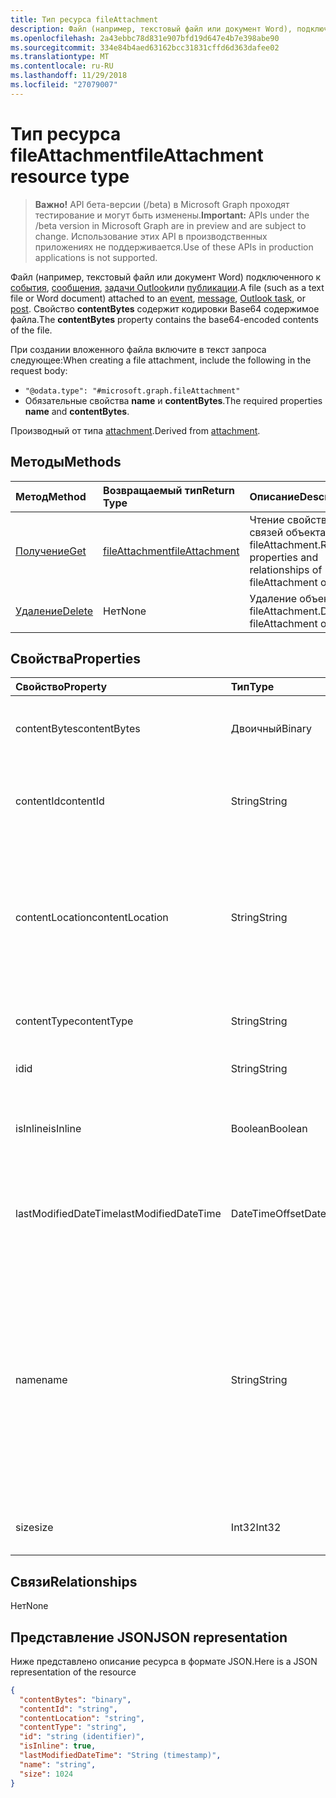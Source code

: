 ```yaml
---
title: Тип ресурса fileAttachment
description: Файл (например, текстовый файл или документ Word), подключенного к событию
ms.openlocfilehash: 2a43ebbc78d831e907bfd19d647e4b7e398abe90
ms.sourcegitcommit: 334e84b4aed63162bcc31831cffd6d363dafee02
ms.translationtype: MT
ms.contentlocale: ru-RU
ms.lasthandoff: 11/29/2018
ms.locfileid: "27079007"
---
```

# <a name="fileattachment-resource-type"></a><span data-ttu-id="b066e-103">Тип ресурса fileAttachment</span><span class="sxs-lookup"><span data-stu-id="b066e-103">fileAttachment resource type</span></span>

> <span data-ttu-id="b066e-104">**Важно!** API бета-версии (/beta) в Microsoft Graph проходят тестирование и могут быть изменены.</span><span class="sxs-lookup"><span data-stu-id="b066e-104">**Important:** APIs under the /beta version in Microsoft Graph are in preview and are subject to change.</span></span> <span data-ttu-id="b066e-105">Использование этих API в производственных приложениях не поддерживается.</span><span class="sxs-lookup"><span data-stu-id="b066e-105">Use of these APIs in production applications is not supported.</span></span>

<span data-ttu-id="b066e-106">Файл (например, текстовый файл или документ Word) подключенного к [события](../resources/event.md), [сообщения](../resources/message.md), [задачи Outlook](../resources/outlooktask.md)или [публикации](../resources/post.md).</span><span class="sxs-lookup"><span data-stu-id="b066e-106">A file (such as a text file or Word document) attached to an [event](../resources/event.md), [message](../resources/message.md), [Outlook task](../resources/outlooktask.md), or [post](../resources/post.md).</span></span> <span data-ttu-id="b066e-107">Свойство **contentBytes** содержит кодировки Base64 содержимое файла.</span><span class="sxs-lookup"><span data-stu-id="b066e-107">The  **contentBytes** property contains the base64-encoded contents of the file.</span></span>  

<span data-ttu-id="b066e-108">При создании вложенного файла включите в текст запроса следующее:</span><span class="sxs-lookup"><span data-stu-id="b066e-108">When creating a file attachment, include the following in the request body:</span></span>

* `"@odata.type": "#microsoft.graph.fileAttachment"`
* <span data-ttu-id="b066e-109">Обязательные свойства **name** и **contentBytes**.</span><span class="sxs-lookup"><span data-stu-id="b066e-109">The required properties **name** and **contentBytes**.</span></span>

<span data-ttu-id="b066e-110">Производный от типа [attachment](attachment.md).</span><span class="sxs-lookup"><span data-stu-id="b066e-110">Derived from [attachment](attachment.md).</span></span>

## <a name="methods"></a><span data-ttu-id="b066e-111">Методы</span><span class="sxs-lookup"><span data-stu-id="b066e-111">Methods</span></span>

| <span data-ttu-id="b066e-112">Метод</span><span class="sxs-lookup"><span data-stu-id="b066e-112">Method</span></span>       | <span data-ttu-id="b066e-113">Возвращаемый тип</span><span class="sxs-lookup"><span data-stu-id="b066e-113">Return Type</span></span>  |<span data-ttu-id="b066e-114">Описание</span><span class="sxs-lookup"><span data-stu-id="b066e-114">Description</span></span>|
|:---------------|:--------|:----------|
|[<span data-ttu-id="b066e-115">Получение</span><span class="sxs-lookup"><span data-stu-id="b066e-115">Get</span></span>](../api/attachment-get.md) | [<span data-ttu-id="b066e-116">fileAttachment</span><span class="sxs-lookup"><span data-stu-id="b066e-116">fileAttachment</span></span>](fileattachment.md) |<span data-ttu-id="b066e-117">Чтение свойств и связей объекта fileAttachment.</span><span class="sxs-lookup"><span data-stu-id="b066e-117">Read properties and relationships of fileAttachment object.</span></span>|
|[<span data-ttu-id="b066e-118">Удаление</span><span class="sxs-lookup"><span data-stu-id="b066e-118">Delete</span></span>](../api/attachment-delete.md) | <span data-ttu-id="b066e-119">Нет</span><span class="sxs-lookup"><span data-stu-id="b066e-119">None</span></span> |<span data-ttu-id="b066e-120">Удаление объекта fileAttachment.</span><span class="sxs-lookup"><span data-stu-id="b066e-120">Delete fileAttachment object.</span></span> |

## <a name="properties"></a><span data-ttu-id="b066e-121">Свойства</span><span class="sxs-lookup"><span data-stu-id="b066e-121">Properties</span></span>
| <span data-ttu-id="b066e-122">Свойство</span><span class="sxs-lookup"><span data-stu-id="b066e-122">Property</span></span>     | <span data-ttu-id="b066e-123">Тип</span><span class="sxs-lookup"><span data-stu-id="b066e-123">Type</span></span>   |<span data-ttu-id="b066e-124">Описание</span><span class="sxs-lookup"><span data-stu-id="b066e-124">Description</span></span>|
|:---------------|:--------|:----------|
|<span data-ttu-id="b066e-125">contentBytes</span><span class="sxs-lookup"><span data-stu-id="b066e-125">contentBytes</span></span>|<span data-ttu-id="b066e-126">Двоичный</span><span class="sxs-lookup"><span data-stu-id="b066e-126">Binary</span></span>|<span data-ttu-id="b066e-127">Содержимое файла в кодировке base64.</span><span class="sxs-lookup"><span data-stu-id="b066e-127">The base64-encoded contents of the file.</span></span>|
|<span data-ttu-id="b066e-128">contentId</span><span class="sxs-lookup"><span data-stu-id="b066e-128">contentId</span></span>|<span data-ttu-id="b066e-129">String</span><span class="sxs-lookup"><span data-stu-id="b066e-129">String</span></span>|<span data-ttu-id="b066e-130">Идентификатор вложения в хранилище Exchange.</span><span class="sxs-lookup"><span data-stu-id="b066e-130">The ID of the attachment in the Exchange store.</span></span>|
|<span data-ttu-id="b066e-131">contentLocation</span><span class="sxs-lookup"><span data-stu-id="b066e-131">contentLocation</span></span>|<span data-ttu-id="b066e-132">String</span><span class="sxs-lookup"><span data-stu-id="b066e-132">String</span></span>|<span data-ttu-id="b066e-133">Универсальный код ресурса (URI), который соответствует расположению содержимого вложения.</span><span class="sxs-lookup"><span data-stu-id="b066e-133">The Uniform Resource Identifier (URI) that corresponds to the location of the content of the attachment.</span></span>|
|<span data-ttu-id="b066e-134">contentType</span><span class="sxs-lookup"><span data-stu-id="b066e-134">contentType</span></span>|<span data-ttu-id="b066e-135">String</span><span class="sxs-lookup"><span data-stu-id="b066e-135">String</span></span>|<span data-ttu-id="b066e-136">Тип контента этого вложения.</span><span class="sxs-lookup"><span data-stu-id="b066e-136">The content type of the attachment.</span></span>|
|<span data-ttu-id="b066e-137">id</span><span class="sxs-lookup"><span data-stu-id="b066e-137">id</span></span>|<span data-ttu-id="b066e-138">String</span><span class="sxs-lookup"><span data-stu-id="b066e-138">String</span></span>|<span data-ttu-id="b066e-139">Идентификатор вложения.</span><span class="sxs-lookup"><span data-stu-id="b066e-139">The attachment ID.</span></span>|
|<span data-ttu-id="b066e-140">isInline</span><span class="sxs-lookup"><span data-stu-id="b066e-140">isInline</span></span>|<span data-ttu-id="b066e-141">Boolean</span><span class="sxs-lookup"><span data-stu-id="b066e-141">Boolean</span></span>|<span data-ttu-id="b066e-142">Задано значение true, если это встроенное вложение.</span><span class="sxs-lookup"><span data-stu-id="b066e-142">Set to true if this is an inline attachment.</span></span>|
|<span data-ttu-id="b066e-143">lastModifiedDateTime</span><span class="sxs-lookup"><span data-stu-id="b066e-143">lastModifiedDateTime</span></span>|<span data-ttu-id="b066e-144">DateTimeOffset</span><span class="sxs-lookup"><span data-stu-id="b066e-144">DateTimeOffset</span></span>|<span data-ttu-id="b066e-145">Дата и время последнего изменения вложения.</span><span class="sxs-lookup"><span data-stu-id="b066e-145">The date and time when the attachment was last modified.</span></span>|
|<span data-ttu-id="b066e-146">name</span><span class="sxs-lookup"><span data-stu-id="b066e-146">name</span></span>|<span data-ttu-id="b066e-147">String</span><span class="sxs-lookup"><span data-stu-id="b066e-147">String</span></span>|<span data-ttu-id="b066e-148">Имя, представляющее текст, который отображается под значком, представляющим внедренное вложение. Оно может не быть фактическим именем файла.</span><span class="sxs-lookup"><span data-stu-id="b066e-148">The name representing the text that is displayed below the icon representing the embedded attachment.This does not need to be the actual file name.</span></span>|
|<span data-ttu-id="b066e-149">size</span><span class="sxs-lookup"><span data-stu-id="b066e-149">size</span></span>|<span data-ttu-id="b066e-150">Int32</span><span class="sxs-lookup"><span data-stu-id="b066e-150">Int32</span></span>|<span data-ttu-id="b066e-151">Размер вложения в байтах.</span><span class="sxs-lookup"><span data-stu-id="b066e-151">The size in bytes of the attachment.</span></span>|

## <a name="relationships"></a><span data-ttu-id="b066e-152">Связи</span><span class="sxs-lookup"><span data-stu-id="b066e-152">Relationships</span></span>
<span data-ttu-id="b066e-153">Нет</span><span class="sxs-lookup"><span data-stu-id="b066e-153">None</span></span>


## <a name="json-representation"></a><span data-ttu-id="b066e-154">Представление JSON</span><span class="sxs-lookup"><span data-stu-id="b066e-154">JSON representation</span></span>

<span data-ttu-id="b066e-155">Ниже представлено описание ресурса в формате JSON.</span><span class="sxs-lookup"><span data-stu-id="b066e-155">Here is a JSON representation of the resource</span></span>

<!-- {
  "blockType": "resource",
  "optionalProperties": [

  ],
  "@odata.type": "microsoft.graph.fileAttachment"
}-->

```json
{
  "contentBytes": "binary",
  "contentId": "string",
  "contentLocation": "string",
  "contentType": "string",
  "id": "string (identifier)",
  "isInline": true,
  "lastModifiedDateTime": "String (timestamp)",
  "name": "string",
  "size": 1024
}

```

<!-- uuid: 8fcb5dbc-d5aa-4681-8e31-b001d5168d79
2015-10-25 14:57:30 UTC -->
<!-- {
  "type": "#page.annotation",
  "description": "fileAttachment resource",
  "keywords": "",
  "section": "documentation",
  "tocPath": ""
}-->
